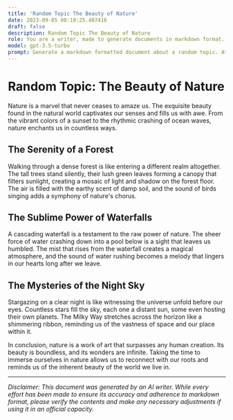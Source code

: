 ```yaml
---
title: 'Random Topic The Beauty of Nature'
date: 2023-09-05 08:19:25.407416
draft: false
description: Random Topic The Beauty of Nature
role: You are a writer, made to generate documents in markdown format. It is very important that all of the documents you generate are in valid markdown format.
model: gpt-3.5-turbo
prompt: Generate a markdown formatted document about a random topic. At the bottom, include a disclaimer explaining that the document was generated by you. The first line of the document should be the title. Make sure that the entire document is in proper markdown format, using a mix of various tags to make the document visually appealing.
---
```


# Random Topic: The Beauty of Nature

Nature is a marvel that never ceases to amaze us. The exquisite beauty found in the natural world captivates our senses and fills us with awe. From the vibrant colors of a sunset to the rhythmic crashing of ocean waves, nature enchants us in countless ways.

## The Serenity of a Forest

Walking through a dense forest is like entering a different realm altogether. The tall trees stand silently, their lush green leaves forming a canopy that filters sunlight, creating a mosaic of light and shadow on the forest floor. The air is filled with the earthy scent of damp soil, and the sound of birds singing adds a symphony of nature's chorus.

## The Sublime Power of Waterfalls

A cascading waterfall is a testament to the raw power of nature. The sheer force of water crashing down into a pool below is a sight that leaves us humbled. The mist that rises from the waterfall creates a magical atmosphere, and the sound of water rushing becomes a melody that lingers in our hearts long after we leave.

## The Mysteries of the Night Sky

Stargazing on a clear night is like witnessing the universe unfold before our eyes. Countless stars fill the sky, each one a distant sun, some even hosting their own planets. The Milky Way stretches across the horizon like a shimmering ribbon, reminding us of the vastness of space and our place within it.

In conclusion, nature is a work of art that surpasses any human creation. Its beauty is boundless, and its wonders are infinite. Taking the time to immerse ourselves in nature allows us to reconnect with our roots and reminds us of the inherent beauty of the world we live in.

---

*Disclaimer: This document was generated by an AI writer. While every effort has been made to ensure its accuracy and adherence to markdown format, please verify the contents and make any necessary adjustments if using it in an official capacity.*